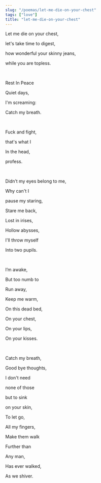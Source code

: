 ```yaml
---
slug: "/poemas/let-me-die-on-your-chest"
tags: ["love"]
title: "let-me-die-on-your-chest"
---
```

Let me die on your chest,

let's take time to digest,

how wonderful your skinny jeans,

while you are topless.

&nbsp;

Rest In Peace

Quiet days,

I'm screaming:

Catch my breath.

&nbsp;

Fuck and fight,

that's what I

In the head,

profess.

&nbsp;

Didn’t my eyes belong to me,

Why can't I

pause my staring,

Stare me back,

Lost in irises,

Hollow abysses,

I'll throw myself

Into two pupils.

&nbsp;

I’m awake,

But too numb to

Run away,

Keep me warm,

On this dead bed,

On your chest,

On your lips,

On your kisses.

&nbsp;

Catch my breath,

Good bye thoughts,

I don't need

none of those

but to sink

on your skin,

To let go,

All my fingers,

Make them walk

Further than

Any man,

Has ever walked,

As we shiver.